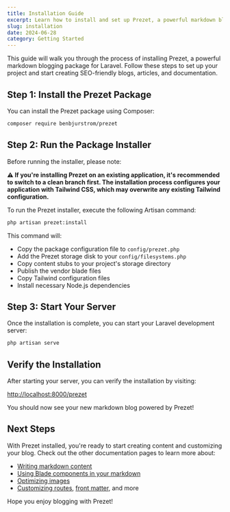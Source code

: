 ```yaml
---
title: Installation Guide
excerpt: Learn how to install and set up Prezet, a powerful markdown blogging package for Laravel.
slug: installation
date: 2024-06-28
category: Getting Started
---
```


This guide will walk you through the process of installing Prezet, a powerful markdown blogging package for Laravel. Follow these steps to set up your project and start creating SEO-friendly blogs, articles, and documentation.

## Step 1: Install the Prezet Package

You can install the Prezet package using Composer:

```bash
composer require benbjurstrom/prezet
```

## Step 2: Run the Package Installer

Before running the installer, please note:

**⚠️ If you're installing Prezet on an existing application, it's recommended to switch to a clean branch first. The installation process configures your application with Tailwind CSS, which may overwrite any existing Tailwind configuration.**

To run the Prezet installer, execute the following Artisan command:

```bash
php artisan prezet:install
```

This command will:

- Copy the package configuration file to `config/prezet.php`
- Add the Prezet storage disk to your `config/filesystems.php`
- Copy content stubs to your project's storage directory
- Publish the vendor blade files
- Copy Tailwind configuration files
- Install necessary Node.js dependencies

## Step 3: Start Your Server

Once the installation is complete, you can start your Laravel development server:

```bash
php artisan serve
```

## Verify the Installation

After starting your server, you can verify the installation by visiting:

[http://localhost:8000/prezet](http://localhost:8000/prezet)

You should now see your new markdown blog powered by Prezet!

## Next Steps

With Prezet installed, you're ready to start creating content and customizing your blog. Check out the other documentation pages to learn more about:

- [Writing markdown content](features/markdown)
- [Using Blade components in your markdown](features/blade)
- [Optimizing images](features/images)
- [Customizing routes](customize/routes), [front matter](customize/frontmatter), and more

Hope you enjoy blogging with Prezet!
